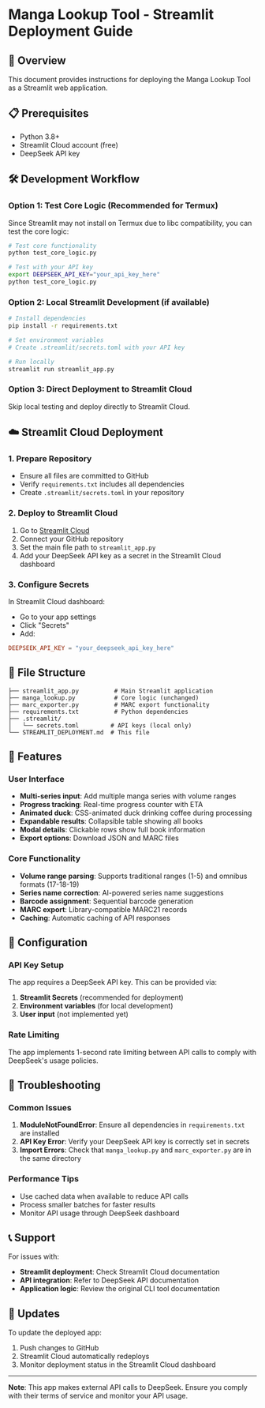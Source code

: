 # Manga Lookup Tool - Streamlit Deployment Guide

## 🚀 Overview

This document provides instructions for deploying the Manga Lookup Tool as a Streamlit web application.

## 📋 Prerequisites

- Python 3.8+
- Streamlit Cloud account (free)
- DeepSeek API key

## 🛠️ Development Workflow

### Option 1: Test Core Logic (Recommended for Termux)

Since Streamlit may not install on Termux due to libc compatibility, you can test the core logic:

```bash
# Test core functionality
python test_core_logic.py

# Test with your API key
export DEEPSEEK_API_KEY="your_api_key_here"
python test_core_logic.py
```

### Option 2: Local Streamlit Development (if available)

```bash
# Install dependencies
pip install -r requirements.txt

# Set environment variables
# Create .streamlit/secrets.toml with your API key

# Run locally
streamlit run streamlit_app.py
```

### Option 3: Direct Deployment to Streamlit Cloud

Skip local testing and deploy directly to Streamlit Cloud.

## ☁️ Streamlit Cloud Deployment

### 1. Prepare Repository

- Ensure all files are committed to GitHub
- Verify `requirements.txt` includes all dependencies
- Create `.streamlit/secrets.toml` in your repository

### 2. Deploy to Streamlit Cloud

1. Go to [Streamlit Cloud](https://share.streamlit.io/)
2. Connect your GitHub repository
3. Set the main file path to `streamlit_app.py`
4. Add your DeepSeek API key as a secret in the Streamlit Cloud dashboard

### 3. Configure Secrets

In Streamlit Cloud dashboard:
- Go to your app settings
- Click "Secrets"
- Add:

```toml
DEEPSEEK_API_KEY = "your_deepseek_api_key_here"
```

## 📁 File Structure

```
├── streamlit_app.py          # Main Streamlit application
├── manga_lookup.py           # Core logic (unchanged)
├── marc_exporter.py          # MARC export functionality
├── requirements.txt          # Python dependencies
├── .streamlit/
│   └── secrets.toml         # API keys (local only)
└── STREAMLIT_DEPLOYMENT.md  # This file
```

## 🎨 Features

### User Interface
- **Multi-series input**: Add multiple manga series with volume ranges
- **Progress tracking**: Real-time progress counter with ETA
- **Animated duck**: CSS-animated duck drinking coffee during processing
- **Expandable results**: Collapsible table showing all books
- **Modal details**: Clickable rows show full book information
- **Export options**: Download JSON and MARC files

### Core Functionality
- **Volume range parsing**: Supports traditional ranges (1-5) and omnibus formats (17-18-19)
- **Series name correction**: AI-powered series name suggestions
- **Barcode assignment**: Sequential barcode generation
- **MARC export**: Library-compatible MARC21 records
- **Caching**: Automatic caching of API responses

## 🔧 Configuration

### API Key Setup

The app requires a DeepSeek API key. This can be provided via:

1. **Streamlit Secrets** (recommended for deployment)
2. **Environment variables** (for local development)
3. **User input** (not implemented yet)

### Rate Limiting

The app implements 1-second rate limiting between API calls to comply with DeepSeek's usage policies.

## 🐛 Troubleshooting

### Common Issues

1. **ModuleNotFoundError**: Ensure all dependencies in `requirements.txt` are installed
2. **API Key Error**: Verify your DeepSeek API key is correctly set in secrets
3. **Import Errors**: Check that `manga_lookup.py` and `marc_exporter.py` are in the same directory

### Performance Tips

- Use cached data when available to reduce API calls
- Process smaller batches for faster results
- Monitor API usage through DeepSeek dashboard

## 📞 Support

For issues with:
- **Streamlit deployment**: Check Streamlit Cloud documentation
- **API integration**: Refer to DeepSeek API documentation
- **Application logic**: Review the original CLI tool documentation

## 🔄 Updates

To update the deployed app:
1. Push changes to GitHub
2. Streamlit Cloud automatically redeploys
3. Monitor deployment status in the Streamlit Cloud dashboard

---

**Note**: This app makes external API calls to DeepSeek. Ensure you comply with their terms of service and monitor your API usage.